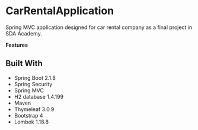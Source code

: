 # CarRentalApplication
Spring MVC application designed for car rental company as a final project in SDA Academy. 

**Features**

## Built With
* Spring Boot 2.1.8
* Spring Security
* Spring MVC
* H2 database 1.4.199
* Maven 
* Thymeleaf 3.0.9
* Bootstrap 4
* Lombok 1.18.8
